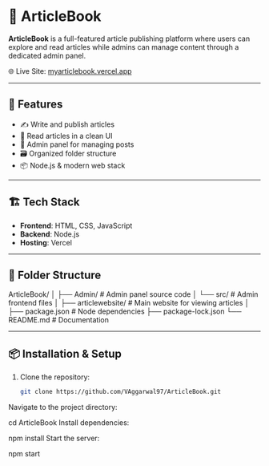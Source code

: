# 📰 ArticleBook

**ArticleBook** is a full-featured article publishing platform where users can explore and read articles while admins can manage content through a dedicated admin panel.

🌐 Live Site: [myarticlebook.vercel.app](https://myarticlebook.vercel.app)

---

## 🚀 Features

- ✍️ Write and publish articles
- 📖 Read articles in a clean UI
- 🔐 Admin panel for managing posts
- 🗃️ Organized folder structure
- 📦 Node.js & modern web stack

---

## 🏗️ Tech Stack

- **Frontend**: HTML, CSS, JavaScript
- **Backend**: Node.js
- **Hosting**: Vercel

---

## 📁 Folder Structure

ArticleBook/
│
├── Admin/ # Admin panel source code
│ └── src/ # Admin frontend files
│
├── articlewebsite/ # Main website for viewing articles
│
├── package.json # Node dependencies
├── package-lock.json
└── README.md # Documentation

---

## 📦 Installation & Setup

1. Clone the repository:
   ```bash
   git clone https://github.com/VAggarwal97/ArticleBook.git

Navigate to the project directory:

cd ArticleBook
Install dependencies:

npm install
Start the server:

npm start
